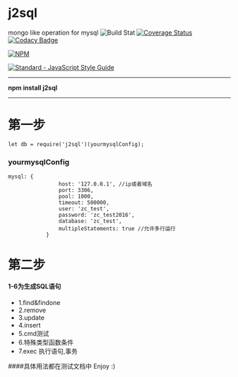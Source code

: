 # j2sql
mongo like  operation for mysql
![Build Stat](https://api.travis-ci.org/kongnet/j2sql.svg?branch=master)
[![Coverage Status](https://coveralls.io/repos/github/kongnet/j2sql/badge.svg?branch=master)](https://coveralls.io/github/kongnet/j2sql?branch=master)
[![Codacy Badge](https://api.codacy.com/project/badge/Grade/cdb51281906a41cd98273a8622588776)](https://www.codacy.com/app/9601698/j2sql?utm_source=github.com&amp;utm_medium=referral&amp;utm_content=kongnet/j2sql&amp;utm_campaign=Badge_Grade)

[![NPM](https://nodei.co/npm/j2sql.png?downloads=true&stars=true)](https://nodei.co/npm/j2sql/)

[![Standard - JavaScript Style Guide](https://cdn.rawgit.com/feross/standard/master/badge.svg)](https://github.com/kongnet/j2sql)

---

**npm install j2sql**

---

# 第一步

```
let db = require('j2sql')(yourmysqlConfig);
```

### yourmysqlConfig

```
mysql: {
				host: '127.0.0.1', //ip或者域名
				port: 3306,
				pool: 1000,
				timeout: 500000,
				user: 'zc_test',
				password: 'zc_test2016',
				database: 'zc_test',
				multipleStatements: true //允许多行运行
			}
```

# 第二步
#### 1-6为生成SQL语句
* 1.find&findone
* 2.remove
* 3.update
* 4.insert
* 5.cmd测试
* 6.特殊类型函数条件
* 7.exec 执行语句,事务

####具体用法都在测试文档中 
Enjoy :)


